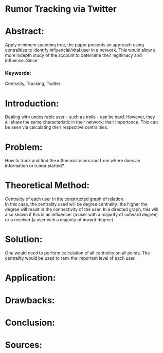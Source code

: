 # Rumor Tracking via Twitter

# Abstract:  
Apply minimum spanning tree, the paper presents an approach using centralities to identify influencial/vital user in a network. This would allow a more indepth study of the account to determine their legitimacy and influence. Since 
### Keywords:  
Centrality, Tracking, Twitter
# Introduction:  
Dealing with undesirable user - such as trolls - can be hard. However, they all share the same characteristic in their network: their importance. This can be seen via calculating their respective centralities. 
# Problem:  
How to track and find the influencial users and from where does an information or rumor started? 
# Theoretical Method:  
Centrality of each user in the constructed graph of relation.  
In this case, the centrality used will be degree centrality: the higher the degree will result in the connectivity of the user. In a directed graph, this will also shown if this is an influencer (a user with a majority of outward degree) or a receiver (a user with a majority of inward degree)
# Solution:  
One would need to perform calculation of all centrality on all points. The centrality would be used to rank the important level of each user.  
# Application:  

# Drawbacks:  

# Conclusion:  


# Sources:  